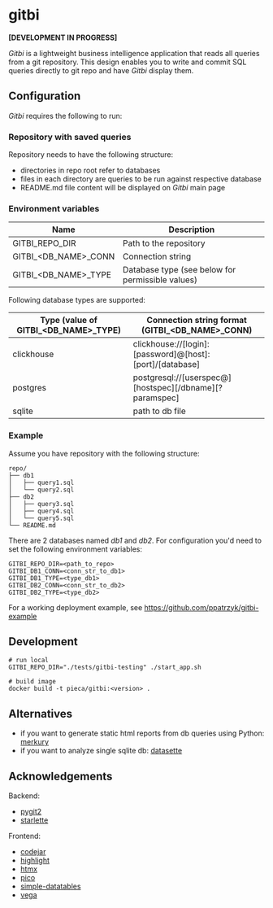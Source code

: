 # gitbi

**[DEVELOPMENT IN PROGRESS]**

_Gitbi_ is a lightweight business intelligence application that reads all queries from a git repository. This design enables you to write and commit SQL queries directly to git repo and have _Gitbi_ display them.

## Configuration

_Gitbi_ requires the following to run:

### Repository with saved queries

Repository needs to have the following structure:
- directories in repo root refer to databases
- files in each directory are queries to be run against respective database
- README.md file content will be displayed on _Gitbi_ main page

### Environment variables

Name | Description
--- | ---
GITBI\_REPO\_DIR | Path to the repository
GITBI\_<DB\_NAME>\_CONN | Connection string
GITBI\_<DB\_NAME>\_TYPE | Database type (see below for permissible values)

Following database types are supported:

Type (value of GITBI\_<DB\_NAME>\_TYPE) | Connection string format (GITBI\_<DB\_NAME>\_CONN)
--- | ---
clickhouse | clickhouse://[login]:[password]@[host]:[port]/[database]
postgres | postgresql://[userspec@][hostspec][/dbname][?paramspec]
sqlite | path to db file

### Example

Assume you have repository with the following structure:

```
repo/
├── db1
│   ├── query1.sql
│   └── query2.sql
├── db2
│   ├── query3.sql
│   ├── query4.sql
│   └── query5.sql
└── README.md
```

There are 2 databases named _db1_ and _db2_. For configuration you'd need to set the following environment variables:

```
GITBI_REPO_DIR=<path_to_repo>
GITBI_DB1_CONN=<conn_str_to_db1>
GITBI_DB1_TYPE=<type_db1>
GITBI_DB2_CONN=<conn_str_to_db2>
GITBI_DB2_TYPE=<type_db2>
```

For a working deployment example, see https://github.com/ppatrzyk/gitbi-example

## Development

```
# run local
GITBI_REPO_DIR="./tests/gitbi-testing" ./start_app.sh

# build image
docker build -t pieca/gitbi:<version> .
```

## Alternatives

- if you want to generate static html reports from db queries using Python: [merkury](https://github.com/ppatrzyk/merkury)
- if you want to analyze single sqlite db: [datasette](https://github.com/simonw/datasette)

## Acknowledgements

Backend:
- [pygit2](https://github.com/libgit2/pygit2)
- [starlette](https://github.com/encode/starlette)

Frontend:
- [codejar](https://github.com/antonmedv/codejar)
- [highlight](https://github.com/highlightjs/highlight.js)
- [htmx](https://github.com/bigskysoftware/htmx)
- [pico](https://github.com/picocss/pico)
- [simple-datatables](https://github.com/fiduswriter/simple-datatables)
- [vega](https://github.com/vega)
